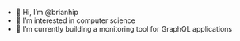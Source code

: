 - 👋 Hi, I’m @brianhip
- 👀 I’m interested in computer science
- 🌱 I’m currently building a monitoring tool for GraphQL applications

<!---
brianhip/brianhip is a ✨ special ✨ repository because its `README.md` (this file) appears on your GitHub profile.
You can click the Preview link to take a look at your changes.
--->
